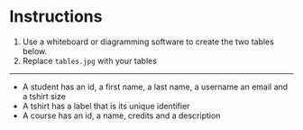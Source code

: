 # Instructions

1. Use a whiteboard or diagramming software to create the two tables below.
1. Replace `tables.jpg` with your tables

<hr>

- A student has an id, a first name, a last name, a username an email and a tshirt size
- A tshirt has a label that is its unique identifier
- A course has an id, a name, credits and a description
